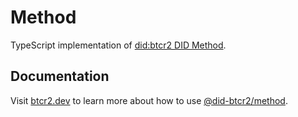 # Method

TypeScript implementation of [did:btcr2 DID Method](https://dcdpr.github.io/did-btcr2/).

## Documentation

Visit [btcr2.dev](https://btcr2.dev/impls/ts) to learn more about how to use [@did-btcr2/method](https://www.npmjs.com/package/@did-btcr2/method).